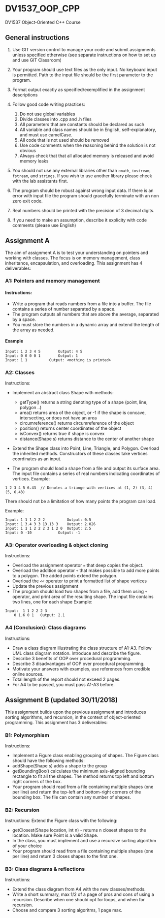 # DV1537_OOP_CPP
DV1537 Object-Oriented C++ Course




## General instructions

1. Use GIT version control to manage your code and submit assignments unless specified otherwise (see separate instructions on how to set up and use GIT Classroom)
2. Your program should use text files as the only input. No keyboard input is permitted. Path to the input file should be the first parameter to the program.
3. Format output exactly as specified/exemplified in the assignment descriptions
4. Follow good code writing practices:
	
	1. Do not use global variables
	2. Divide classes into .cpp and .h files
	3. All parameters that are constants should be declared as such
	4. All variable and class names should be in English, self-explanatory, and must use camelCase. 
	5. All code that is not used should be removed
	6. Use code comments when the reasoning behind the solution is not obvious
	7. Always check that that all allocated memory is released and avoid memory leaks

5. You should not use any external libraries other than `cmath`, `iostream`, `fstream`, and `strings`. If you wish to use another library please check with the lab assistants first. 
6. The program should be robust against wrong input data. If there is an error with input file the program should gracefully terminate with an non zero exit code.
7. Real numbers should be printed with the precision of 3 decimal digits.
8. If you need to make an assumption, describe it explicity with code comments (please use English)


## Assignment A

The aim of assignment A is to test your understanding on pointers and working with classes. The focus
is on memory management, class inheritance, encapsulation, and overloading. This assignment has 4 deliverables:

### A1: Pointers and memory management

#### Instructions:
- Write a program that reads numbers from a file into a buffer. The file contains a series of number separated by a space.
- The program outputs all numbers that are above the average, separated by a space.
- You must store the numbers in a dynamic array and extend the length of the array as needed.

#### Example

```
Input: 1 2 3 4 5		Output: 4 5
Input: 0 0 0 0 1		Output: 1
Input: 1 1			Output: <nothing is printed> 
```

### A2: Classes
Instructions:
- Implement an abstract class Shape with methods:
	- getType() returns a string denoting type of a shape (point, line, polygon ..)
	- area() returns area of the object, or -1 if the shape is concave, intersecting, or does not have an area
	- circumreference() returns circumreference of the object
	- position() returns center coordinates of the object
	- isConvex() returns true if shape is convex
	- distance(Shape s) returns distance to the center of another shape
- Extend the Shape class into Point, Line, Triangle, and Polygon. Overload the inherited methods. Constructors of these classes take vertices coordinates as an input.

- The program should load a shape from a file and output its surface area. The input file contains a series of real numbers indicating coordinates of vertices. Example:
```
1 2 3 4 5 6.43  // Denotes a triange with vertices at (1, 2) (3, 4) (5, 6.43) 
```
There should not be a limitation of how many points the program can load.

Example:
```
Input: 1 1 1 2 2 2  		Output: 0.5
Input: 1 3.4 3 3 13.13 3	Output: 2.026
Input: 1 1 1 2 2 2 3 1 2 0	Output: 2.5
Input: 0 -10			Output: -1
```	



### A3: Operator overloading & object cloning
Instructions:
- Overload the assignment operator `=` that deep copies the object. 
- Overload the addition operator `+` that makes possible to add more points to a polygon. The added points extend the polygon. 
- Overload the `<<` operator to print a formatted list of shape vertices
- Update the previous assignment
- The program should load two shapes from a file, add them using `+` operator, and print area of the resulting shape. The input file contains two lines, one for each shape	
Example:
```
Input: 	1 1 2 2 2 3
	0 1.6 0 1	Output: 2.1
```	




### A4 (Conclusion): Class diagrams 

Instructions:
- Draw a class diagram illustrating the class structure of A1-A3. Follow UML class diagram notation. Introduce and describe the figure.
- Describe 3 benefits of OOP over procedural programming.
- Describe 3 disadvantages of OOP over procedural programming. 
- Motivate your answers with examples, use references from credible online sources.
- Total length of the report should not exceed 2 pages.
- For A4 to be passed, you must pass A1-A3 before.


## Assignment B (updated 30/11/2018)

This assignment builds upon the previous assignment and introduces sorting algorithms, and recursion, in the context of 
object-oriented programming. This assignment has 3 deliverables:


### B1: Polymorphism
Instructions:
- Implement a Figure class enabling grouping of shapes. The Figure class should have the following methods:
- addShape(Shape s) adds a shape to the group
- getBoundingBox() calculates the minimum axis-aligned bounding rectangle to fit all the shapes. The method returns top left and bottom right corners of the box.
- Your program should read from a file containing multiple shapes (one per line) and return the top-left and bottom-right corners of the bounding box. The file can contain any number of shapes.


### B2: Recursion
Instructions:
Extend the Figure class with the following:
- getClosest(Shape location, int n) - returns n closest shapes to the location. Make sure Point is a valid Shape.
- In the class, you must implement and use a recursive sorting algorithm of your choice
- Your program should read from a file containing multiple shapes (one per line) and return 3 closes shapes to the first one.


### B3: Class diagrams & reflections
Instructions:
- Extend the class diagram from A4 with the new classes/methods.
- Write a short summary, max 1/2 of a page of pros and cons of using a recursion. Describe when one should opt for loops, and when for recursion.
- Choose and compare 3 sorting algoritms, 1 page max.

